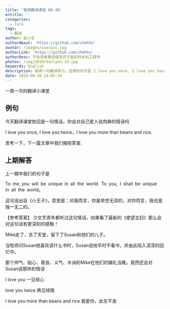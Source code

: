 ```yaml
---
title: '每周翻译课堂 06-30'
entitle: ''
categories:
  - talk
tags:
  - 翻译
author: 赵小生
authorAbout: 'https://github.com/zhmhhu'
avatar: /images/userpic.jpg
authorLink: 'https://github.com/zhmhhu'
authorDesc: 不会讲故事的程序员不是好的水利工程师
photos: /img/2018/dailyen-14.jpg
keywords: English
description: 每周一句翻译练习，这周的句子是 I love you once, I love you twice，I love you more than beans and rice.
date: 2018-06-30 14:05:34
---
```


一周一次的翻译小课堂

## 例句

今天翻译课堂依旧是一句情话，你会对自己爱人说肉麻的情话吗

I love you once, I love you twice，I love you more than beans and rice.

思考一下，下一篇文章中我们揭晓答案.

## 上期解答

上一期中我们的句子是

To me, you will be unique in all the world. To you, I shall be unique in all the world。

这句话出自《小王子》，意思是：对我而言，你是举世无双的，对你而言，我也是独一无二的。

【参考答案】
少文艺青年都听过这句情话，如果看了最新的《绝望主妇》那么会对这句话有更深刻的感触！

Mike走了，去了天堂，留下了Susan和他们的儿子。

当牧师问Susan他喜欢读什么书时，Susan说他平时不看书，并由此陷入深深的回忆中。

那个帅气、贴心、善良、义气、木讷的Mike在他们的婚礼当晚，竟然还会对Susan说那样的情话

I love you 一见倾心

love you twice 再见倾情

I love you more than beans and rice 我爱你，此生不渝